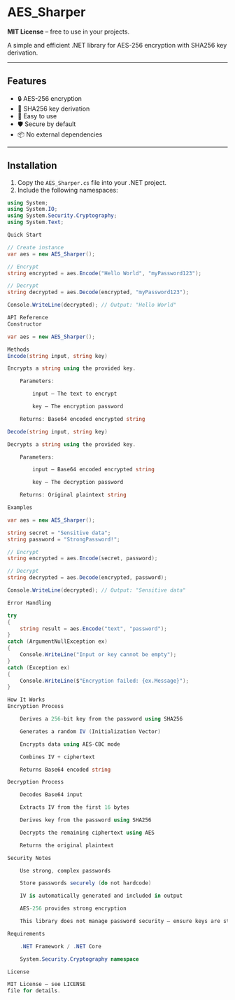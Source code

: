 # AES_Sharper

**MIT License** – free to use in your projects.

A simple and efficient .NET library for AES-256 encryption with SHA256 key derivation.

---

## Features

- 🔒 AES-256 encryption  
- 🔑 SHA256 key derivation  
- 🚀 Easy to use  
- 🛡️ Secure by default  
- 📦 No external dependencies  

---

## Installation

1. Copy the `AES_Sharper.cs` file into your .NET project.  
2. Include the following namespaces:

```csharp
using System;
using System.IO;
using System.Security.Cryptography;
using System.Text;

Quick Start

// Create instance
var aes = new AES_Sharper();

// Encrypt
string encrypted = aes.Encode("Hello World", "myPassword123");

// Decrypt
string decrypted = aes.Decode(encrypted, "myPassword123");

Console.WriteLine(decrypted); // Output: "Hello World"

API Reference
Constructor

var aes = new AES_Sharper();

Methods
Encode(string input, string key)

Encrypts a string using the provided key.

    Parameters:

        input – The text to encrypt

        key – The encryption password

    Returns: Base64 encoded encrypted string

Decode(string input, string key)

Decrypts a string using the provided key.

    Parameters:

        input – Base64 encoded encrypted string

        key – The decryption password

    Returns: Original plaintext string

Examples

var aes = new AES_Sharper();

string secret = "Sensitive data";
string password = "StrongPassword!";

// Encrypt
string encrypted = aes.Encode(secret, password);

// Decrypt
string decrypted = aes.Decode(encrypted, password);

Console.WriteLine(decrypted); // Output: "Sensitive data"

Error Handling

try 
{
    string result = aes.Encode("text", "password");
}
catch (ArgumentNullException ex)
{
    Console.WriteLine("Input or key cannot be empty");
}
catch (Exception ex)
{
    Console.WriteLine($"Encryption failed: {ex.Message}");
}

How It Works
Encryption Process

    Derives a 256-bit key from the password using SHA256

    Generates a random IV (Initialization Vector)

    Encrypts data using AES-CBC mode

    Combines IV + ciphertext

    Returns Base64 encoded string

Decryption Process

    Decodes Base64 input

    Extracts IV from the first 16 bytes

    Derives key from the password using SHA256

    Decrypts the remaining ciphertext using AES

    Returns the original plaintext

Security Notes

    Use strong, complex passwords

    Store passwords securely (do not hardcode)

    IV is automatically generated and included in output

    AES-256 provides strong encryption

    This library does not manage password security – ensure keys are stored safely

Requirements

    .NET Framework / .NET Core

    System.Security.Cryptography namespace

License

MIT License – see LICENSE
file for details.
